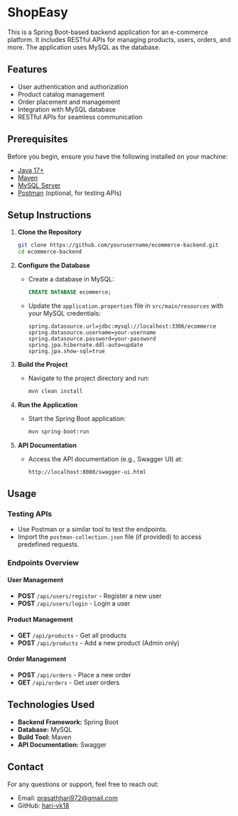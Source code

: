 # ShopEasy

This is a Spring Boot-based backend application for an e-commerce platform. It includes RESTful APIs for managing products, users, orders, and more. The application uses MySQL as the database.

## Features

- User authentication and authorization
- Product catalog management
- Order placement and management
- Integration with MySQL database
- RESTful APIs for seamless communication

## Prerequisites

Before you begin, ensure you have the following installed on your machine:

- [Java 17+](https://www.oracle.com/java/technologies/javase-jdk17-downloads.html)
- [Maven](https://maven.apache.org/install.html)
- [MySQL Server](https://dev.mysql.com/downloads/installer/)
- [Postman](https://www.postman.com/) (optional, for testing APIs)

## Setup Instructions

1. **Clone the Repository**
   ```bash
   git clone https://github.com/yourusername/ecommerce-backend.git
   cd ecommerce-backend
   ```

2. **Configure the Database**
   - Create a database in MySQL:
     ```sql
     CREATE DATABASE ecommerce;
     ```
   - Update the `application.properties` file in `src/main/resources` with your MySQL credentials:
     ```properties
     spring.datasource.url=jdbc:mysql://localhost:3306/ecommerce
     spring.datasource.username=your-username
     spring.datasource.password=your-password
     spring.jpa.hibernate.ddl-auto=update
     spring.jpa.show-sql=true
     ```

3. **Build the Project**
   - Navigate to the project directory and run:
     ```bash
     mvn clean install
     ```

4. **Run the Application**
   - Start the Spring Boot application:
     ```bash
     mvn spring-boot:run
     ```

5. **API Documentation**
   - Access the API documentation (e.g., Swagger UI) at:
     ```
     http://localhost:8080/swagger-ui.html
     ```

## Usage

### Testing APIs
- Use Postman or a similar tool to test the endpoints.
- Import the `postman-collection.json` file (if provided) to access predefined requests.

### Endpoints Overview

#### User Management
- **POST** `/api/users/register` - Register a new user
- **POST** `/api/users/login` - Login a user

#### Product Management
- **GET** `/api/products` - Get all products
- **POST** `/api/products` - Add a new product (Admin only)

#### Order Management
- **POST** `/api/orders` - Place a new order
- **GET** `/api/orders` - Get user orders

## Technologies Used

- **Backend Framework:** Spring Boot
- **Database:** MySQL
- **Build Tool:** Maven
- **API Documentation:** Swagger


## Contact

For any questions or support, feel free to reach out:

- Email: prasathhari972@gmail.com
- GitHub: [hari-vk18](https://github.com/hari-vk18)
